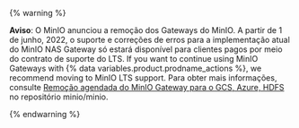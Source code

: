 {% warning %}

**Aviso**: O MinIO anunciou a remoção dos Gateways do MinIO. A partir de 1 de junho, 2022, o suporte e correções de erros para a implementação atual do MinIO NAS Gateway só estará disponível para clientes pagos por meio do contrato de suporte do LTS. If you want to continue using MinIO Gateways with {% data variables.product.prodname_actions %}, we recommend moving to MinIO LTS support. Para obter mais informações, consulte [Remoção agendada do MinIO Gateway para o GCS, Azure, HDFS](https://github.com/minio/minio/issues/14331) no repositório minio/minio.

{% endwarning %}